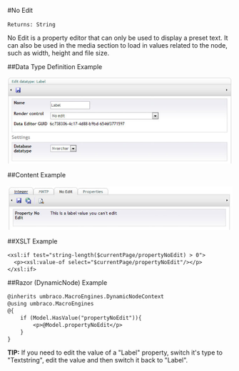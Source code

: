 #No Edit

`Returns: String`

No Edit is a property editor that can only be used to display a preset text. It can also be used in the media section to load in values related to the node, such as width, height and file size.

##Data Type Definition Example

![No Edit Data Type Definition](images/No-Edit-Settings.jpg?raw=true)

##Content Example 

![No Edit Content Example](images/No-Edit-Content.jpg?raw=true)

##XSLT Example

	<xsl:if test="string-length($currentPage/propertyNoEdit) > 0">  
	  <p><xsl:value-of select="$currentPage/propertyNoEdit"/></p>  
	</xsl:if>

##Razor (DynamicNode) Example

	@inherits umbraco.MacroEngines.DynamicNodeContext
	@using umbraco.MacroEngines
	@{  
		if (Model.HasValue("propertyNoEdit")){
			<p>@Model.propertyNoEdit</p>
		}
	}

**TIP:** If you need to edit the value of a "Label" property, switch it's type to "Textstring", edit the value and then switch it back to "Label".